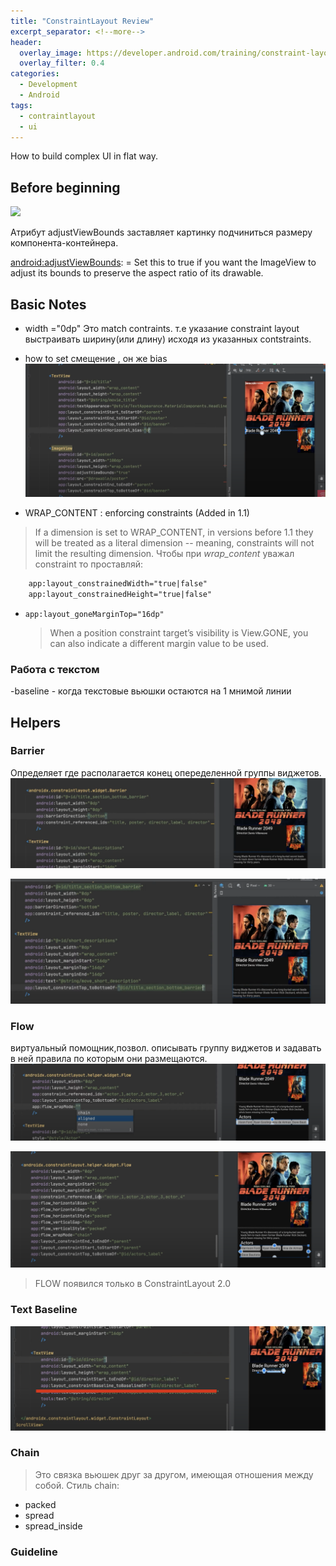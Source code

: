 ```yaml
---
title: "ConstraintLayout Review"
excerpt_separator: <!--more-->
header:
  overlay_image: https://developer.android.com/training/constraint-layout/images/constraint-fail_2x.png
  overlay_filter: 0.4
categories:
  - Development
  - Android
tags:
  - contraintlayout
  - ui
---
```


How to build complex UI in flat way.
<!--more-->


## Before beginning

![](https://sun9-14.userapi.com/impg/Cc2CQfgfqtFsnsPDOITg1EzJoKqc1hpBgiGOhw/pgypsJt2mk0.jpg?size=678x286&quality=96&sign=a9e0628adf30ac7a2bc20f97fced4b48&type=album)

Атрибут adjustViewBounds заставляет картинку подчиниться размеру компонента-контейнера. 

[android:adjustViewBounds](https://developer.android.com/reference/android/widget/ImageView#attr_android:adjustViewBounds): = Set this to true if you want the ImageView to adjust its bounds to preserve the aspect ratio of its drawable. 

## Basic Notes

- width ="0dp" Это match contraints. т.е указание constraint layout выстраивать ширину(или длину) исходя из указанных contstraints.

- how to set смещение , он же bias
  ![](https://github.com/esh1n/esh1n.github.io/blob/master/assets/images/2021-06-23-contraint-review/bias.png?raw=true)
  
- WRAP_CONTENT : enforcing constraints (Added in 1.1)

> If a dimension is set to WRAP_CONTENT, in versions before 1.1 they will be treated as a literal dimension -- meaning, constraints will not limit the resulting dimension. Чтобы при *wrap_content* уважал constraint то проставляй:

```xml 
	app:layout_constrainedWidth="true|false"
    app:layout_constrainedHeight="true|false"
```

- `app:layout_goneMarginTop="16dp"`

   > When a position constraint target’s visibility is View.GONE, you can also indicate a different margin value to be used.
   
### Работа с текстом

-baseline - когда текстовые вьюшки остаются на 1 мнимой линии

## Helpers

### Barrier
 
  Определяет где располагается конец опеределенной группы виджетов.
  ![](https://github.com/esh1n/esh1n.github.io/blob/master/assets/images/2021-06-23-contraint-review/barrier.png?raw=true)
  
  ![](https://github.com/esh1n/esh1n.github.io/blob/master/assets/images/2021-06-23-contraint-review/barrier2.png?raw=true)
  
### Flow
виртуальный помощник,позвол. описывать группу виджетов и задавать в ней правила по которым они размещаются.  
     ![](https://github.com/esh1n/esh1n.github.io/blob/master/assets/images/2021-06-23-contraint-review/flow.png?raw=true)
     
![](https://github.com/esh1n/esh1n.github.io/blob/master/assets/images/2021-06-23-contraint-review/flow_final.png?raw=true) 
> FLOW появился только в ConstraintLayout 2.0     
     
### Text Baseline
![](https://github.com/esh1n/esh1n.github.io/blob/master/assets/images/2021-06-23-contraint-review/text_baseline.png?raw=true)   

### Chain
> Это связка вьюшек друг за другом, имеющая отношения между собой.
Стиль chain:
- packed
- spread
- spread_inside  

### Guideline

